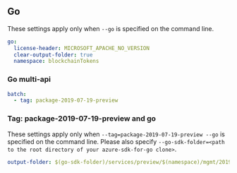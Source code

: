 ## Go

These settings apply only when `--go` is specified on the command line.

``` yaml $(go)
go:
  license-header: MICROSOFT_APACHE_NO_VERSION
  clear-output-folder: true
  namespace: blockchainTokens
```

### Go multi-api

``` yaml $(go) && $(multiapi)
batch:
  - tag: package-2019-07-19-preview
```

### Tag: package-2019-07-19-preview and go

These settings apply only when `--tag=package-2019-07-19-preview --go` is specified on the command line.
Please also specify `--go-sdk-folder=<path to the root directory of your azure-sdk-for-go clone>`.

``` yaml $(tag)=='package-2019-07-19-preview' && $(go)
output-folder: $(go-sdk-folder)/services/preview/$(namespace)/mgmt/2019-07-19-preview/$(namespace)
```